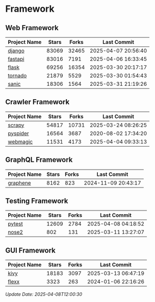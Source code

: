 # Framework

## Web Framework
| Project Name | Stars | Forks | Last Commit |
| ------------ | ----- | ----- | ----------- |
| [django](https://github.com/django/django) | 83069 | 32465 | 2025-04-07 20:56:40 |
| [fastapi](https://github.com/fastapi/fastapi) | 83016 | 7191 | 2025-04-06 16:33:45 |
| [flask](https://github.com/pallets/flask) | 69256 | 16354 | 2025-03-30 20:17:17 |
| [tornado](https://github.com/tornadoweb/tornado) | 21879 | 5529 | 2025-03-30 01:54:43 |
| [sanic](https://github.com/sanic-org/sanic) | 18306 | 1564 | 2025-03-31 21:19:26 |

## Crawler Framework
| Project Name | Stars | Forks | Last Commit |
| ------------ | ----- | ----- | ----------- |
| [scrapy](https://github.com/scrapy/scrapy) | 54817 | 10731 | 2025-03-24 08:26:25 |
| [pyspider](https://github.com/binux/pyspider) | 16564 | 3687 | 2020-08-02 17:34:20 |
| [webmagic](https://github.com/code4craft/webmagic) | 11531 | 4173 | 2025-04-04 09:33:13 |

## GraphQL Framework
| Project Name | Stars | Forks | Last Commit |
| ------------ | ----- | ----- | ----------- |
| [graphene](https://github.com/graphql-python/graphene) | 8162 | 823 | 2024-11-09 20:43:17 |

## Testing Framework
| Project Name | Stars | Forks | Last Commit |
| ------------ | ----- | ----- | ----------- |
| [pytest](https://github.com/pytest-dev/pytest) | 12609 | 2784 | 2025-04-08 04:18:52 |
| [nose2](https://github.com/nose-devs/nose2) | 802 | 131 | 2025-03-11 13:27:07 |

## GUI Framework
| Project Name | Stars | Forks | Last Commit |
| ------------ | ----- | ----- | ----------- |
| [kivy](https://github.com/kivy/kivy) | 18183 | 3097 | 2025-03-13 06:47:19 |
| [flexx](https://github.com/flexxui/flexx) | 3323 | 263 | 2024-01-06 22:16:26 |

*Update Date: 2025-04-08T12:00:30*